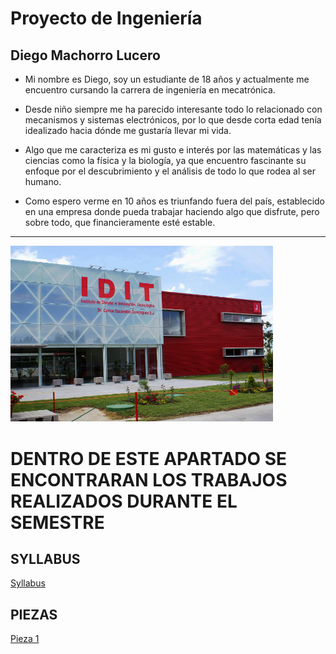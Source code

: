 # Proyecto de Ingeniería
## Diego Machorro Lucero
  

 - Mi nombre es Diego, soy un estudiante de 18 años y actualmente me encuentro cursando la carrera de ingeniería en mecatrónica.
   
 - Desde niño siempre me ha parecido interesante todo lo relacionado con mecanismos y sistemas electrónicos, por lo que desde corta edad tenía idealizado hacia dónde me gustaría llevar mi vida.
   
 - Algo que me caracteriza es mi gusto e interés por las matemáticas y las ciencias como la física y la biología, ya que encuentro fascinante su enfoque por el descubrimiento y el análisis de todo lo que rodea al ser humano.
   
 - Como espero verme en 10 años es triunfando fuera del país, establecido en una empresa donde pueda trabajar haciendo algo que disfrute, pero sobre todo, que financieramente esté estable.
   
---


<img src="recursos/imgs/idit.jpg" alt="Diagrama del sistema" width="420">


# DENTRO DE ESTE APARTADO SE ENCONTRARAN LOS TRABAJOS REALIZADOS DURANTE EL SEMESTRE

## SYLLABUS

<a href="../docs/recursos/Syllabus.pdf" target="_blank">Syllabus</a>

## PIEZAS

<a href="../docs/recursos/Syllabus.pdf" target="_blank">Pieza 1</a>
